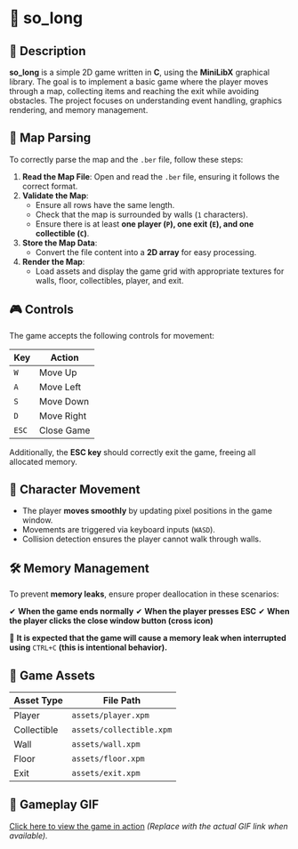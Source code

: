 # 📌 so_long

## 📝 Description
**so_long** is a simple 2D game written in **C**, using the **MiniLibX** graphical library. The goal is to implement a basic game where the player moves through a map, collecting items and reaching the exit while avoiding obstacles. The project focuses on understanding event handling, graphics rendering, and memory management.

## 🔄 Map Parsing
To correctly parse the map and the `.ber` file, follow these steps:

1. **Read the Map File**: Open and read the `.ber` file, ensuring it follows the correct format.
2. **Validate the Map**:
   - Ensure all rows have the same length.
   - Check that the map is surrounded by walls (`1` characters).
   - Ensure there is at least **one player (`P`), one exit (`E`), and one collectible (`C`)**.
3. **Store the Map Data**:
   - Convert the file content into a **2D array** for easy processing.
4. **Render the Map**:
   - Load assets and display the game grid with appropriate textures for walls, floor, collectibles, player, and exit.

## 🎮 Controls
The game accepts the following controls for movement:

| Key  | Action        |
|------|--------------|
| `W`  | Move Up      |
| `A`  | Move Left    |
| `S`  | Move Down    |
| `D`  | Move Right   |
| `ESC`| Close Game   |

Additionally, the **ESC key** should correctly exit the game, freeing all allocated memory.

## 🏃 Character Movement
- The player **moves smoothly** by updating pixel positions in the game window.
- Movements are triggered via keyboard inputs (`WASD`).
- Collision detection ensures the player cannot walk through walls.

## 🛠️ Memory Management
To prevent **memory leaks**, ensure proper deallocation in these scenarios:

✔ **When the game ends normally**
✔ **When the player presses ESC**
✔ **When the player clicks the close window button (cross icon)**

🚨 **It is expected that the game will cause a memory leak when interrupted using** `CTRL+C` **(this is intentional behavior).**

## 🎨 Game Assets
| Asset Type  | File Path |
|------------|-----------|
| Player     | `assets/player.xpm` |
| Collectible | `assets/collectible.xpm` |
| Wall       | `assets/wall.xpm` |
| Floor      | `assets/floor.xpm` |
| Exit       | `assets/exit.xpm` |

## 🎥 Gameplay GIF
[Click here to view the game in action](#) *(Replace with the actual GIF link when available).*

